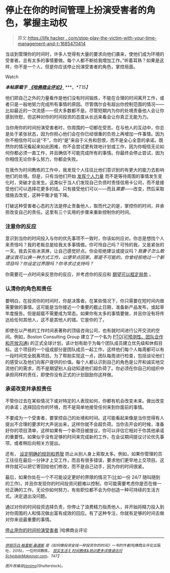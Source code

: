 # 停止在你的时间管理上扮演受害者的角色，掌握主动权

> 原文:[https://life hacker . com/stop-play-the-victim-with-your-time-management-and-t-1685470414](https://lifehacker.com/stop-playing-the-victim-with-your-time-management-and-t-1685470414)

当谈到管理你的时间时，许多人觉得有大量的要求向他们袭来，使他们成为环境的受害者。总有太多的事情要做。每个人都不断给我增加工作。”听着耳熟？如果是这样，你不是一个人，但是你应该停止扮演受害者的角色，掌控局面。

Watch

***本帖原载于*** [***《哈佛商业评论》***](https://hbr.org/2015/01/stop-playing-the-victim-with-your-time) ***。**T15】*

他们把自己之外的力量看作是他们没有时间锻炼，不能在合理的时间离开工作，或者只是一般地努力完成所有事情的原因。尽管偶尔会有超出你控制范围的情况——比如最近的一次流感——但大多数都不是。尽管短期内为你的处境责备他人会让你感到欣慰，但这种对你的时间投资的态度从长远来看会让你真正无能为力。

当你用你的时间扮演受害者时，你周围的一切都在受苦。在与他人的互动中，你总是处于紧张状态，因为你担心他们会在你已经很重的负担上再增加一件事情。因为你不相信你可以说“不”，你的“是”来自于义务和怨恨，而不是全心全意的承诺。既然你的情况看起来如此困难，你不会尝试更有效地计划或工作，因为你相信无论如何你都必须一直工作，并且确信不可能完成所有的事情。你最终会停止尝试，因为你相信无论你多么努力，你都会失败。

在我作为时间教练的工作中，我发现个人往往比他们意识到的有更大的能力去影响他们的处境。但是，只有当他们开始 [发挥个人力量](https://lifehacker.com/the-simple-secret-to-time-management-jedi-time-tricks-5986518) 而不是等待周围的事情发生变化时，突破才会发生。这类似于当人们发现自己负债时责怪信用卡公司，而不是接受他们可以选择花更多的钱。只有接受他们可以——而且*需要*——改变，然后采取措施去改变，这种平衡才能下降。

打破这种受害者心态的方法是停止责备他人，取而代之的是，掌控你的时间，并承担改变自己的责任。这里有三个实用的步骤来重新控制你的时间。

### 注意你的反应

意识到当你的时间投入与你的优先事项不一致时，你该如何应对。你总是想找个人来责怪吗？我的老板总是给我太多事情做。你可怜自己吗？可怜的我，又是紧张的一天。我去买些冰淇淋，让自己感觉好点。你会拒绝建议或提议吗？*我妻子怎么敢建议我可以换一种方式工作，以便早点回家。那是不可能的。你曾经拒绝过一个新项目吗？你设定过界限吗？你寻求过支持吗？*

你需要花一点时间来反思你的反应，并考虑你的反应和 [期望可以框定局势](https://lifehacker.com/how-your-expectations-mess-with-your-view-of-the-presen-1685353419) 。

### 认清你的角色和责任

要明白，在投资你的时间时，你是决策者。在某些情况下，你只需要在短时间内做需要做的事情。这可能是当你接近一个重要的截止日期，准备新产品发布，或起草年度报告。但是超载不需要成为常态。如果你有太多的事情要做，并且你没有将传达给任何其他人，这不是其他人的错。它是你的了。

即使在以严格的工作时间表著称的顶级咨询公司，也有就时间进行公开交流的空间。例如，Boston Consulting Group 建立了一个名为 [PTO(可预测性、团队合作和开放沟通)](http://careers.bcg.com/culture/better_way_work.aspx) 的正式全球计划，该计划有助于为每个团队成员建立优先级和休假目标。这个项目的一个组成部分是团队成员一起工作，这样他们每个人每周都可以有一段时间完全脱离项目。为了帮助实现这一点，团队每周进行检查，包括谈论他们的感受以及他们向客户提供的价值。每个人都认识到自己的角色是公开和诚实地交流他们的需求，而不是期望别人自动知道他们超负荷了。你必须在你自己的组织中承担同样的责任，即使你没有正式的计划鼓励你这样做。

### 承诺改变并承担责任

不管你过去在某些情况下或对特定的人表现如何，你都有机会改变未来。做出改变的承诺；选择回应你的环境，而不是简单地接受任何来到你面前的事情。

不要成为一个受害者，要掌控自己的处境和时间。这可能看起来像是当你觉得有人提出不合理的要求时大声说出来，这样你就不会超负荷。当你去开会的时候，准备好你的项目清单，这样如果有一个新项目被提议，你可以评估它相对于你其他承诺的重要性。如果似乎没有足够的时间来完成新的工作，在会议期间提议讨论优先事项，或者稍后向相关方提出。

还有， [设定明确的规则和界限](https://lifehacker.com/how-to-handle-a-micromanaging-boss-5994065) 防止从别人身上索取太多。例如，如果你管理的员工往往在最后一分钟才上交工作，而且有很多错误，要求他们更早地上交项目。这样你就可以把它寄回给他们修改，而不是自己动手，因为你的时间很紧。

最后，如果你处在一个不可能设定更好的界限的情况下(比如一份 24/7 随叫随到的工作)，并且你发现你的时间投资问题难以控制，你可能需要考虑你是否在做一份正确的工作。无论你如何努力，有些职位都不会为你创造一种可持续的生活方式。决定退出没问题。

通过对你的时间投资选择负责，你停止了浪费精力指责他人，并开始将精力投入到对你周围的人和情况做出富有成效的回应。有了这种专注，你就有足够的时间去做对你来说最重要的事情。

[停止用你的时间扮演受害者](https://hbr.org/2015/01/stop-playing-the-victim-with-your-time) |哈佛商业评论

* * *

[<small>*伊丽莎白·格雷斯·桑德斯*</small>](https://hbr.org/search?term=elizabeth+grace+saunders) <small>*是《如何像投资金钱一样投资你的时间》一书的作者*</small>[<small></small>](http://www.amazon.com/Invest-Your-Time-Like-Money-ebook/dp/B00RZZA64I/?asc_campaign=InlineText&asc_refurl=https://lifehacker.com/stop-playing-the-victim-with-your-time-management-and-t-1685470414&asc_source=&tag=kinjalifehackerlink-20)*<small>*(哈佛商业评论出版社，2015)，一位时间教练，*</small> [<small>*现实生活 E 时间教练&培训更多详情请访问*</small>](http://www.reallifee.com/coaching)[<small>*ScheduleMakeover.com*</small>](http://www.schedulemakeover.com/)<small>*。*T47】</small>*

*<small>*图片改编自*</small>[<small>*Venimo*</small>](http://www.shutterstock.com/pic-180651680/stock-vector-time-management-vector-modern-illustration-in-flat-style-with-male-hand-holding-stopwatch.html?src=id&ws=1)<small>*(Shutterstock)。*</small>*